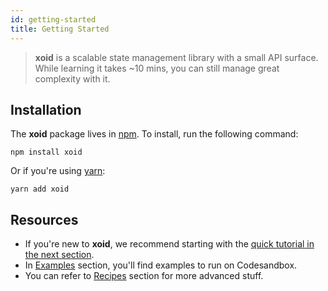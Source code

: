 ```yaml
---
id: getting-started
title: Getting Started
---
```


> **xoid** is a scalable state management library with a small API surface.
> While learning it takes ~10 mins, you can still manage great complexity with it.


## Installation

The **xoid** package lives in <a href="https://www.npmjs.com/get-npm" target="_blank">npm</a>. To install, run the following command:

```shell
npm install xoid
```

Or if you're using <a href="https://classic.yarnpkg.com/en/docs/install/" target="_blank">yarn</a>:

```shell
yarn add xoid
```

## Resources

- If you're new to **xoid**, we recommend starting with the [quick tutorial in the next section](quick-tutorial).
- In [Examples](examples) section, you'll find examples to run on Codesandbox.
- You can refer to [Recipes](./recipes/using-context-correctly) section for more advanced stuff.
